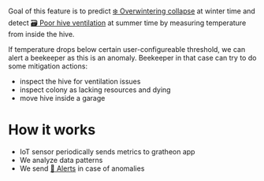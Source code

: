Goal of this feature is to predict [❄️ Overwintering collapse](../../../🌨️%20Problems/❄️%20Overwintering%20collapse.md) at winter time and detect [🗃️ Poor hive ventilation](../../../🌨️%20Problems/🗃️%20Poor%20hive%20ventilation.md) at summer time by measuring temperature from inside the hive.

If temperature drops below certain user-configureable threshold, we can alert a beekeeper as this is an anomaly. Beekeeper in that case can try to do some mitigation actions: 
- inspect the hive for ventilation issues
- inspect colony as lacking resources and dying
- move hive inside a garage

# How it works
- IoT sensor periodically sends metrics to gratheon app
- We analyze data patterns
- We send [🔔  Alerts](../../web-app/essential-tier/ideas%20💡/🔔%20%20Alerts.md) in case of anomalies